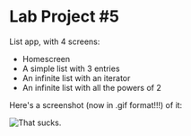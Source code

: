 # Lab Project #5  
List app, with 4 screens:
- Homescreen
- A simple list with 3 entries
- An infinite list with an iterator  
- An infinite list with all the powers of 2
</ul>  
Here's a screenshot (now in .gif format!!!) of it:  

![That sucks.](/lab4/assets/xmpl.gif)
